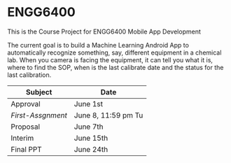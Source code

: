 # ENGG6400
This is the Course Project for ENGG6400 Mobile App Development

The current goal is to build a Machine Learning Android App to automatically recognize something, say, different equipment in a chemical lab. When you camera is facing the equipment, it  can tell you what it is, where to find the SOP, when is the last calibrate date and the status for the last calibration.

Subject|Date
------------ | -------------
Approval|June 1st
*First-Assgnment*|June 8, 11:59 pm Tu
Proposal|June 7th
Interim |June 15th
Final PPT |June 24th

